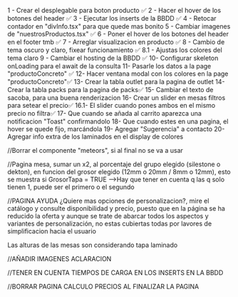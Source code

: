  
 1 - Crear el desplegable para boton producto ✅
 2 - Hacer el hover de los botones del header ✅
 3 - Ejecutar los inserts de la BBDD ✅
 4 - Retocar contador en "divInfo.tsx" para que quede mas bonito
 5 - Cambiar imagenes de "nuestrosProductos.tsx" ✅
 6 - Poner el hover de los botones del header en el footer tmb ✅
 7 - Arreglar visualizacion en producto ✅
 8 - Cambio de tema oscuro y claro, fixear funcionamiento ✅
 8.1 - Ajustas los colores del tema claro 
 9 - Cambiar el hosting de la BBDD ✅
 10- Configurar skeleton onLoading para el await de la consulta
 11- Pasarle los datos a la page "productoConcreto" ✅
 12- Hacer ventana modal con los colores en la page "productoConcreto"✅
 13- Crear la tabla outlet para la pagina de outlet
 14- Crear la tabla packs para la pagina de packs✅
 15- Cambiar el texto de sacoba, para una buena renderizacion
 16- Crear un slider en mesas filtros para setear el precio✅
 16.1- El slider cuando pones ambos en el mismo precio no filtra✅
 17- Que cuando se añada al carrito aparezca una notificacion "Toast" confirmandolo
 18- Que cuando estes en una pagina, el hover se quede fijo, marcándola
 19- Agregar "Sugerencia" a contacto
 20- Agregar info extra de los laminados en el display de colores 

//Borrar el componente "meteors", si al final no se va a usar

//Pagina mesa, sumar un x2, al porcentaje del grupo elegido (silestone o dekton), en funcion del grosor elegido (12mm o 20mm / 8mm o 12mm), esto se muestra si GrosorTapa = TRUE
-->Hay que tener en cuenta q las q solo tienen 1, puede ser el primero o el segundo

//PAGINA AYUDA
¿Quiere mas opciones de personalizacion?, mire el catálogo y consulte disponibilidad y precio, puesto que en la página se ha reducido la oferta y aunque se trate de abarcar todos los aspectos y variantes de personalización, no estas cubiertas todas por lavores de simplificacion hacia el usuario

Las alturas de las mesas son considerando tapa laminado

//AÑADIR IMAGENES ACLARACION

//TENER EN CUENTA TIEMPOS DE CARGA EN LOS INSERTS EN LA BBDD


//BORRAR PAGINA CALCULO PRECIOS AL FINALIZAR LA PAGINA